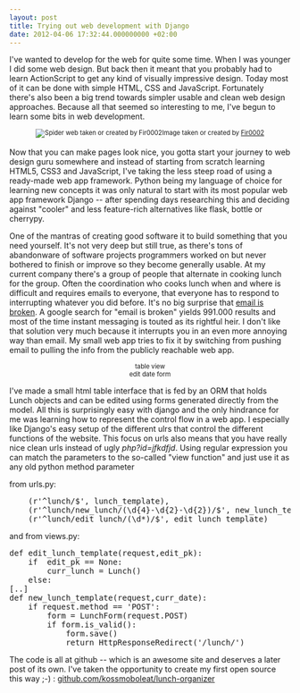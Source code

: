 ```yaml
---
layout: post
title: Trying out web development with Django
date: 2012-04-06 17:32:44.000000000 +02:00
---
```

I've wanted to develop for the web for quite some time. When I was younger I did some web design. But back then it meant that you probably had to learn ActionScript to get any kind of visually impressive design. Today most of it can be done with simple HTML, CSS and JavaScript. Fortunately there's also been a big trend towards simpler usable and clean web design approaches. Because all that seemed so interesting to me, I've begun to learn some bits in web development.

<div style="width:image width px; font-size:80%; text-align:center;"><img src="http://upload.wikimedia.org/wikipedia/en/0/0e/Spider_web.jpg" alt="Spider web taken or created by Fir0002" />Image taken or created by <a href="http://en.wikipedia.org/wiki/User:Fir0002">Fir0002</a></div><br/>Now that you can make pages look nice, you gotta start your journey to web design guru somewhere and instead of starting from scratch learning HTML5, CSS3 and JavaScript, I've taking the less steep road of using a ready-made web app framework. Python being my language of choice for learning new concepts it was only natural to start with its most popular web app framework Django -- after spending days researching this and deciding against "cooler" and less feature-rich alternatives like flask, bottle or cherrypy. 

One of the mantras of creating good software it to build something that you need yourself. It's not very deep but still true, as there's tons of abandonware of software projects programmers worked on but never bothered to finish or improve so they become generally usable. At my current company there's a group of people that alternate in cooking lunch for the group. Often the coordination who cooks lunch when and where is difficult and requires emails to everyone, that everyone has to respond to interrupting whatever you did before. It's no big surprise that <a href="http://www.pcmag.com/article2/0,2817,2354216,00.asp">email is broken</a>. A google search for "email is broken" yields 991.000 results and most of the time instant messaging is touted as its rightful heir. I don't like that solution very much because it interrupts you in an even more annoying way than email. My small web app tries to fix it by switching from pushing email to pulling the info from the publicly reachable web app.

<div style="width:image width px; font-size:80%; text-align:center;"><a href="/images/lunch-organizer_version1_table.png" alt="" title="lunch-organizer table in version 1" width="637" height="403" class="alignnone size-full wp-image-490" /></a>table view</div>

<div style="width:image width px; font-size:80%; text-align:center;"><a href="/images/lunch-organizer_version1_form.png" alt="" title="lunch-organizer_version1_form" width="177" height="157" class="alignnone size-full wp-image-492" /></a>edit date form</div>

I've made a small html table interface that is fed by an ORM that holds Lunch objects and can be edited using forms generated directly from the model. All this is surprisingly easy with django and the only hindrance for me was learning how to represent the control flow in a web app. I especially like Django's easy setup of the different ulrs that control the different functions of the website. This focus on urls also means that you have really nice clean urls instead of ugly <em>php?id=jfkdfjd</em>. Using regular expression you can match the parameters to the so-called "view function" and just use it as any old python method parameter

from urls.py:
<pre lang="python">
    (r'^lunch/$', lunch_template),
    (r'^lunch/new_lunch/(\d{4}-\d{2}-\d{2})/$', new_lunch_template),
    (r'^lunch/edit_lunch/(\d*)/$', edit_lunch_template)
</pre>

and from views.py:
<pre lang="python">
def edit_lunch_template(request,edit_pk):
    if  edit_pk == None:
        curr_lunch = Lunch()
    else:
[..]
def new_lunch_template(request,curr_date):
    if request.method == 'POST':
        form = LunchForm(request.POST)
        if form.is_valid():
            form.save()
            return HttpResponseRedirect('/lunch/')
</pre>

The code is all at github -- which is an awesome site and deserves a later post of its own. I've taken the opportunity to create my first open source this way ;-) :
<a href="https://github.com/kossmoboleat/lunch-organizer">github.com/kossmoboleat/lunch-organizer</a>

